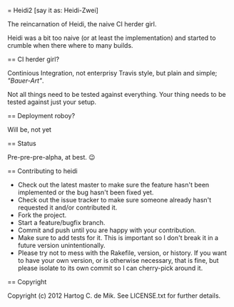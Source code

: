 = Heidi2 [say it as: Heidi-Zwei]

The reincarnation of Heidi, the naive CI herder girl.

Heidi was a bit too naive (or at least the implementation) and started to
crumble when there where to many builds.

== CI herder girl?

Continious Integration, not enterprisy Travis style, but plain and simple;
*"Bauer-Art"*.

Not all things need to be tested against everything. Your thing needs to be
tested against just your setup.

== Deployment roboy?

Will be, not yet

== Status

Pre-pre-pre-alpha, at best. :wink:

== Contributing to heidi

* Check out the latest master to make sure the feature hasn't been implemented or the bug hasn't been fixed yet.
* Check out the issue tracker to make sure someone already hasn't requested it and/or contributed it.
* Fork the project.
* Start a feature/bugfix branch.
* Commit and push until you are happy with your contribution.
* Make sure to add tests for it. This is important so I don't break it in a future version unintentionally.
* Please try not to mess with the Rakefile, version, or history. If you want to have your own version, or is otherwise necessary, that is fine, but please isolate to its own commit so I can cherry-pick around it.

== Copyright

Copyright (c) 2012 Hartog C. de Mik. See LICENSE.txt for
further details.

